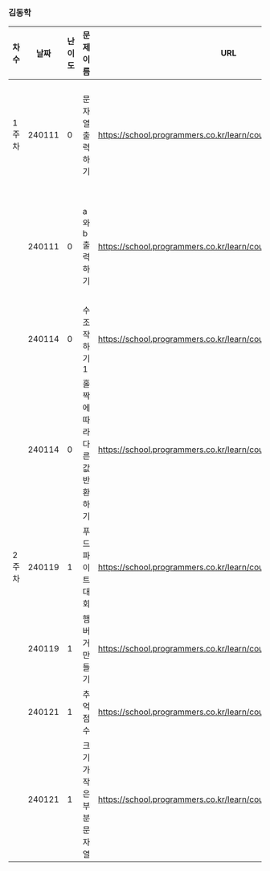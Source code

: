 ### 김동학
|차수|날짜|난이도|문제 이름|URL|비고|
|----|----|----|----|----|----|
|1주차|240111|0|문자열출력하기|https://school.programmers.co.kr/learn/courses/30/lessons/181952|자바스크립트입출력|
||240111|0|a와b출력하기|https://school.programmers.co.kr/learn/courses/30/lessons/181951|자바스크립트입출력|
||240114|0|수조작하기1|https://school.programmers.co.kr/learn/courses/30/lessons/181926||
||240114|0|홀짝에 따라 다른 값 반환하기|https://school.programmers.co.kr/learn/courses/30/lessons/181935||
|2주차|240119|1|푸드 파이트 대회|https://school.programmers.co.kr/learn/courses/30/lessons/134240||
||240119|1|햄버거 만들기|https://school.programmers.co.kr/learn/courses/30/lessons/133502||
||240121|1|추억 점수|https://school.programmers.co.kr/learn/courses/30/lessons/176963||
||240121|1|크기가 작은 부분문자열|https://school.programmers.co.kr/learn/courses/30/lessons/147355||

